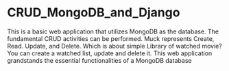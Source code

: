 # CRUD_MongoDB_and_Django
This is a basic web application that utilizes MongoDB as the database. The fundamental CRUD activities can be performed. Muck represents Create, Read. Update, and Delete. Which is about simple Library of watched movie? You can create a watched list, update and delete it. This web application grandstands the essential functionalities of a MongoDB database
